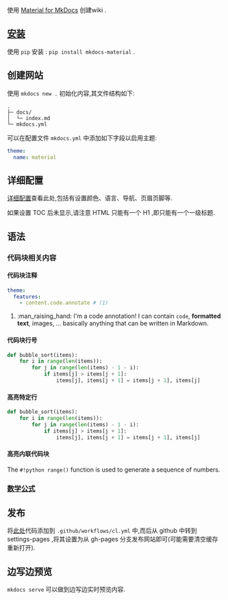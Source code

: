 

使用 [Material for MkDocs](https://squidfunk.github.io/mkdocs-material/) 创建wiki .

## [安装](https://squidfunk.github.io/mkdocs-material/getting-started/#installation)

使用 `pip` 安装 : `pip install mkdocs-material` .

## 创建网站

使用 `mkdocs new .` 初始化内容,其文件结构如下:
```
.
├─ docs/
│  └─ index.md
└─ mkdocs.yml
```

可以在配置文件 `mkdocs.yml` 中添加如下字段以启用主题:
```yaml
theme:
  name: material
```

## 详细配置

[详细配置](https://squidfunk.github.io/mkdocs-material/setup/)查看此处,包括有设置颜色、语言、导航、页眉页脚等.

如果设置 TOC 后未显示,请注意 HTML 只能有一个 H1 ,即只能有一个一级标题.

## 语法

### 代码块相关内容

#### 代码块注释

``` yaml
theme:
  features:
    - content.code.annotate # (1)
```

1.  :man_raising_hand: I'm a code annotation! I can contain `code`, __formatted
    text__, images, ... basically anything that can be written in Markdown.

#### 代码块行号

``` py linenums="1"
def bubble_sort(items):
    for i in range(len(items)):
        for j in range(len(items) - 1 - i):
            if items[j] > items[j + 1]:
                items[j], items[j + 1] = items[j + 1], items[j]
```

#### 高亮特定行

``` py hl_lines="2 3"
def bubble_sort(items):
    for i in range(len(items)):
        for j in range(len(items) - 1 - i):
            if items[j] > items[j + 1]:
                items[j], items[j + 1] = items[j + 1], items[j]
```

#### 高亮内联代码块

The `#!python range()` function is used to generate a sequence of numbers.

### [数学公式](https://squidfunk.github.io/mkdocs-material/reference/mathjax/)



## 发布

将[此处](https://squidfunk.github.io/mkdocs-material/publishing-your-site/#material-for-mkdocs)代码添加到 `.github/workflows/cl.yml` 中,而后从 github 中转到 settings-pages ,将其设置为从 gh-pages 分支发布网站即可(可能需要清空缓存重新打开).

## 边写边预览

`mkdocs serve` 可以做到边写边实时预览内容.

